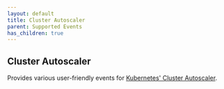 ```yaml
---
layout: default
title: Cluster Autoscaler
parent: Supported Events
has_children: true
---
```


## Cluster Autoscaler

Provides various user-friendly events for [Kubernetes' Cluster Autoscaler](https://github.com/kubernetes/autoscaler/tree/master/cluster-autoscaler).
